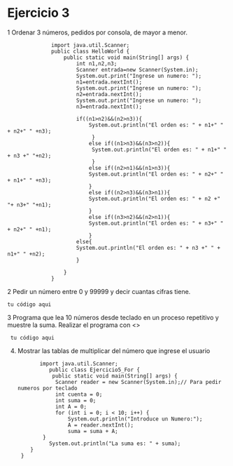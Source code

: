 # Ejercicio 3
1 Ordenar 3 números, pedidos por consola, de mayor a menor.

                  import java.util.Scanner;
                  public class HelloWorld {
                      public static void main(String[] args) {
                          int n1,n2,n3;
                          Scanner entrada=new Scanner(System.in);
                          System.out.print("Ingrese un numero: ");
                          n1=entrada.nextInt();
                          System.out.print("Ingrese un numero: ");
                          n2=entrada.nextInt();
                          System.out.print("Ingrese un numero: ");
                          n3=entrada.nextInt();

                          if((n1>n2)&&(n2>n3)){
                              System.out.println("El orden es: " + n1+" " + n2+" " +n3);
                               }
                              else if((n1>n3)&&(n3>n2)){
                               System.out.println("El orden es: " + n1+" " + n3 +" "+n2);       
                               }
                              else if((n2>n1)&&(n1>n3)){
                              System.out.println("El orden es: " + n2+" " + n1+" " +n3);
                              }
                              else if((n2>n3)&&(n3>n1)){
                              System.out.println("El orden es: " + n2 +" "+ n3+" "+n1);
                              }
                              else if((n3>n2)&&(n2>n1)){
                              System.out.println("El orden es: " + n3+" " + n2+" " +n1); 
                              }
                          else{
                          System.out.println("El orden es: " + n3 +" " + n1+" " +n2);
                          }

                      }
                  }
2  Pedir un número entre 0 y 99999 y decir cuantas cifras tiene.

    tu código aqui

3 Programa que lea 10 números desde teclado en un proceso repetitivo y muestre la suma. Realizar el programa con <<while>>
  
     tu código aqui
  
4. Mostrar las tablas de multiplicar del número que ingrese el usuario
  
              import java.util.Scanner;
                 public class Ejercicio5_For {
                  public static void main(String[] args) {
                   Scanner reader = new Scanner(System.in);// Para pedir numeros por teclado
                   int cuenta = 0;
                   int suma = 0;
                   int A = 0;
                   for (int i = 0; i < 10; i++) {
                       System.out.println("Introduce un Numero:");
                       A = reader.nextInt();
                       suma = suma + A;
               }
                 System.out.println("La suma es: " + suma);
           }
        }

  
